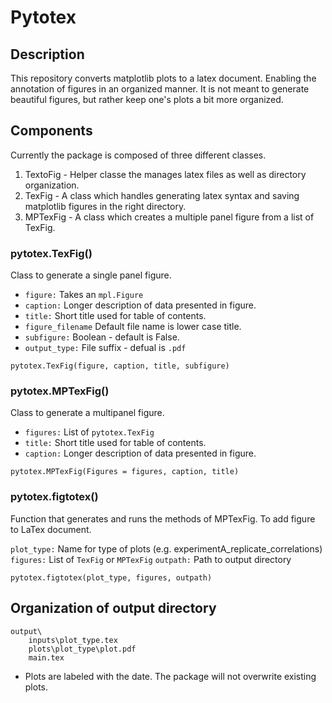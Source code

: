 # Pytotex

## Description 

This repository converts matplotlib plots to a latex document. Enabling the annotation of figures in an organized manner. It is not meant to generate beautiful figures, but rather keep one's plots a bit more organized.

## Components 

Currently the package is composed of three different classes. 

1. TextoFig - Helper classe the manages latex files as well as directory organization.
2. TexFig - A class which handles generating latex syntax and saving matplotlib figures in the right directory.
3. MPTexFig - A class which creates a multiple panel figure from a list of TexFig. 

### pytotex.TexFig() ###

Class to generate a single panel figure.

- `figure:` Takes an `mpl.Figure`
- `caption:` Longer description of data presented in figure.
- `title:` Short title used for table of contents.
- `figure_filename` Default file name is lower case title.
- `subfigure:` Boolean - default is False. 
- `output_type:` File suffix - defual is `.pdf`

```
pytotex.TexFig(figure, caption, title, subfigure)
```

### pytotex.MPTexFig() ###

Class to generate a multipanel figure.

- `figures:` List of `pytotex.TexFig`
- `title:` Short title used for table of contents.
- `caption:` Longer description of data presented in figure.

```
pytotex.MPTexFig(Figures = figures, caption, title)
```

### pytotex.figtotex() ### 

Function that generates and runs the methods of MPTexFig. To add figure to LaTex document.

`plot_type:` Name for type of plots (e.g. experimentA_replicate_correlations)
`figures:` List of `TexFig` or `MPTexFig`
`outpath:` Path to output directory

```
pytotex.figtotex(plot_type, figures, outpath)
```

## Organization of output directory 

```
output\
    inputs\plot_type.tex
    plots\plot_type\plot.pdf
    main.tex 
```
- Plots are labeled with the date. The package will not overwrite existing plots.


